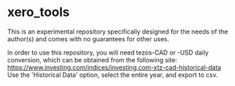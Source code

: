 # xero_tools

This is an experimental repository specifically designed for the needs of the author(s) and comes with no guarantees for other uses.     

In order to use this repository, you will need tezos-CAD or -USD daily conversion, which can be obtained from the following site:        
https://www.investing.com/indices/investing.com-xtz-cad-historical-data     
Use the 'Historical Data' option, select the entire year, and export to csv.    


